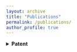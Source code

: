 ```yaml
---
layout: archive
title: "Publications"
permalink: /publications/
author_profile: true
---
```


<details> <summary> <b> Patent </b>
</summary>
<ol> 
        <li>E. Denimal,  S. Nacivet et J-J. Sinou, <l>Prédiction d'instabilité de crissement pour une frein de véhicule</l>, Brevet International PCT/FR2019/052753, November 2019.</li>
        <li>E. Denimal,  S. Nacivet et J-J. Sinou, <l>Prédiction d'instabilité de crissement pour une frein de véhicule</l>, Brevet France FR1872222, December 2018.</li>
</ol>
</details>


